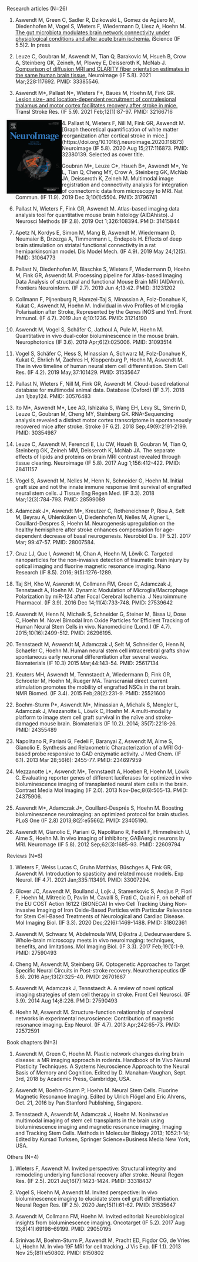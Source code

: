 Research articles (N=26) 
1.	Aswendt M, Green C, Sadler R, Dzikowski L, Gomez de Agüero M, Diedenhofen M, Vogel S, Wieters F, Wiedermann D, Liesz A, Hoehn M. 
[The gut microbiota modulates brain network connectivity under physiological conditions and after acute brain ischemia.](https://doi.org/10.1016/j.isci.2021.103095) 
iScience (IF 5.5)2. In press

2.	Leuze C, Goubran M, Aswendt M, Tian Q, Barakovic M, Hsueh B, Crow A, Steinberg GK, Zeineh, M, Plowey E, Deisseroth K, McNab J. 
[Comparison of diffusion MRI and CLARITY fiber orientation estimates in the same human brain tissue.](https://doi.org/10.1016/j.neuroimage.2020.117692)
Neuroimage (IF 5.8). 2021 Mar;228:117692. PMID: 33385546.

3.	Aswendt M*, Pallast N*, Wieters F*, Baues M, Hoehn M, Fink GR. 
[Lesion size- and location-dependent recruitment of contralesional thalamus and motor cortex facilitates recovery after stroke in mice.](https://doi.org/10.1007/s12975-020-00802-3)
Transl Stroke Res. (IF 5.9). 2021 Feb;12(1):87-97. PMID: 32166716

<img style="float: left;" src="Images/Neuroimage_Cover_Volume_217.gif" />
4. Pallast N, Wieters F, Nill M, Fink GR, Aswendt M. [Graph theoretical quantification of white matter reorganization after cortical stroke in mice.](https://doi.org/10.1016/j.neuroimage.2020.116873) 
Neuroimage (IF 5.8). 2020 Aug 15;217:116873. PMID: 32380139. 
Selected as cover title.

5.	Goubran M*, Leuze C*, Hsueh B*, Aswendt M*, Ye L, Tian Q, Cheng MY, Crow A, Steinberg GK, McNab JA, Deisseroth K, Zeineh M. 
Multimodal image registration and connectivity analysis for integration of connectomic data from microscopy to MRI.
Nat Commun. (IF 11.9). 2019 Dec 3;10(1):5504. PMID: 31796741 

6.	Pallast N, Wieters F, Fink GR, Aswendt M.
Atlas-based imaging data analysis tool for quantitative mouse brain histology (AIDAhisto).
J Neurosci Methods (IF 2.8). 2019 Oct 1;326:108394. PMID: 31415844 

7.	Apetz N, Kordys E, Simon M, Mang B, Aswendt M, Wiedermann D, Neumaier B, Drzezga A, Timmermann L, Endepols H. 
Effects of deep brain stimulation on striatal functional connectivity in a rat hemiparkinsonian model.
Dis Model Mech. (IF 4.9). 2019 May 24;12(5). PMID: 31064773
8.	Pallast N, Diedenhofen M, Blaschke S, Wieters F, Wiedermann D, Hoehn M, Fink GR, Aswendt M.
Processing pipeline for Atlas-based Imaging Data Analysis of structural and functional Mouse Brain MRI (AIDAmri).
Frontiers Neuroinform. (IF 2.7). 2019 Jun 4;13:42. PMID: 31231202  

9.	Collmann F, Pijnenburg R, Hamzei-Taj S, Minassian A, Folz-Donahue K, Kukat C, Aswendt M, Hoehn M. 
Individual in vivo Profiles of Microglia Polarisation after Stroke, Represented by the Genes iNOS and Ym1.
Front Immunol. (IF 4.7). 2019 Jun 4;10:1236. PMID: 31214190  

10.	Aswendt M, Vogel S, Schäfer C, Jathoul A, Pule M, Hoehn M.
Quantitative in vivo dual-color bioluminescence in the mouse brain.
Neurophotonics (IF 3.6). 2019 Apr;6(2):025006. PMID: 31093514 

11.	Vogel S, Schäfer C, Hess S, Minassian A, Schwarz M, Folz-Donahue K, Kukat C, Ehrlich M, Zaehres H, Kloppenburg P, Hoehn M, Aswendt M. 
The in vivo timeline of human neural stem cell differentiation.
Stem Cell Res. (IF 4.2). 2019 May;37:101429. PMID: 31535647 

12.	Pallast N, Wieters F, Nill M, Fink GR, Aswendt M. 
Cloud-based relational database for multimodal animal data.
Database (Oxford) (IF 3.7). 2018 Jan 1;bay124. PMID: 30576483  

13.	Ito M*, Aswendt M*, Lee AG, Ishizaka S, Wang EH, Levy SL, Smerin D, Leuze C, Goubran M, Cheng MY, Steinberg GK. 
RNA-Sequencing analysis revealed a distinct motor cortex transcriptome in spontaneously recovered mice after stroke.
Stroke (IF 6.2). 2018 Sep;49(9):2191-2199. PMID: 30354987

14.	Leuze C, Aswendt M, Ferenczi E, Liu CW, Hsueh B, Goubran M, Tian Q, Steinberg GK, Zeineh MM, Deisseroth K, McNab JA. 
The separate effects of lipids and proteins on brain MRI contrast revealed through tissue clearing.
Neuroimage (IF 5.8). 2017 Aug 1;156:412-422. PMID: 28411157  

15.	Vogel S, Aswendt M, Nelles M, Henn N, Schneider G, Hoehn M. 
Initial graft size and not the innate immune response limit survival of engrafted neural stem cells.
J Tissue Eng Regen Med. (IF 3.3). 2018 Mar;12(3):784-793. PMID: 28599089   

16.	Adamczak J*, Aswendt M*, Kreutzer C, Rotheneichner P, Riou A, Selt M, Beyrau A, Uhlenküken U, Diedenhofen M, Nelles M, Aigner L, Couillard-Despres S, Hoehn M. 
Neurogenesis upregulation on the healthy hemisphere after stroke enhances compensation for age-dependent decrease of basal neurogenesis.
Neurobiol Dis. (IF 5.2). 2017 Mar; 99:47-57. PMID: 28007584.

17.	Cruz LJ, Que I, Aswendt M, Chan A, Hoehn M, Löwik C. 
Targeted nanoparticles for the non-invasive detection of traumatic brain injury by optical imaging and fluorine magnetic resonance imaging.
Nano Research (IF 8.5). 2016; 9(5):1276-1289. 
18.	Taj SH, Kho W, Aswendt M, Collmann FM, Green C, Adamczak J, Tennstaedt A, Hoehn M. 
Dynamic Modulation of Microglia/Macrophage Polarization by miR-124 after Focal Cerebral Ischemia.
J Neuroimmune Pharmacol. (IF 3.9). 2016 Dec 14;11(4):733-748. PMID: 27539642

19.	Aswendt M, Henn N, Michalk S, Schneider G, Steiner M, Bissa U, Dose C, Hoehn M. 
Novel Bimodal Iron Oxide Particles for Efficient Tracking of Human Neural Stem Cells in vivo.
Nanomedicine (Lond.) (IF 4.7). 2015;10(16):2499-512. PMID: 26296195. 

20.	Tennstaedt M, Aswendt M, Adamczak J, Selt M, Schneider G, Henn N, Schaefer C, Hoehn M. 
Human neural stem cell intracerebral grafts show spontaneous early neuronal differentiation after several weeks.
Biomaterials (IF 10.3) 2015 Mar;44:143-54. PMID: 25617134   
 
21.	Keuters MH, Aswendt M, Tennstaedt A, Wiedermann D, Fink GR, Schroeter M, Hoehn M, Rueger MA. 
Transcranial direct current stimulation promotes the mobility of engrafted NSCs in the rat brain.
NMR Biomed. (IF 3.4). 2015 Feb;28(2):231-9. PMID: 25521600

22.	Boehm-Sturm P*, Aswendt M*, Minassian A, Michalk S, Mengler L, Adamczak J, Mezzanotte L, Löwik C, Hoehn M. 
A multi-modality platform to image stem cell graft survival in the naïve and stroke-damaged mouse brain.
Biomaterials (IF 10.2). 2014; 35(7):2218-26. PMID: 24355489

23.	Napolitano R, Pariani G, Fedeli F, Baranyai Z, Aswendt M, Aime S, Gianolio E. 
Synthesis and Relaxometric Characterization of a MRI Gd-based probe responsive to GAD enzymatic activity. 
J Med Chem. (IF 6.1). 2013 Mar 28;56(6): 2455-77. PMID: 234697959    

24.	Mezzanotte L*, Aswendt M*, Tennstaedt A, Hoeben R, Hoehn M, Löwik C. 
Evaluating reporter genes of different luciferases for optimized in vivo bioluminescence imaging of transplanted neural stem cells in the brain.
Contrast Media Mol Imaging (IF 2.0). 2013 Nov-Dec;8(6):505-13. PMID: 24375906.

25.	Aswendt M*, Adamczak J*, Couillard-Després S, Hoehn M.
Boosting bioluminescence neuroimaging: an optimized protocol for brain studies.
PLoS One (IF 2.8) 2013;8(2):e55662. PMID: 23405190.

26.	Aswendt M, Gianolio E, Pariani G, Napolitano R, Fedeli F, Himmelreich U, Aime S, Hoehn M.
In vivo imaging of inhibitory, GABAergic neurons by MRI.
Neuromage (IF 5.8). 2012 Sep;62(3):1685-93. PMID: 22609794


Reviews (N=6)
1.	Wieters F, Weiss Lucas C, Gruhn Matthias, Büschges A, Fink GR, Aswendt M. 
Introduction to spasticity and related mouse models.
Exp Neurol. (IF 4.7). 2021 Jan;335:113491. PMID: 33007294.

2.	Glover JC, Aswendt M, Boulland J, Lojk J, Stamenkovic S, Andjus P, Fiori F, Hoehn M, Mitrecic D, Pavlin M, Cavalli S, Frati C, Quaini F, on behalf of the EU COST Action 16122 (BIONECA)
In vivo Cell Tracking Using Non-invasive Imaging of Iron Oxide-Based Particles with Particular Relevance for Stem Cell-Based Treatments of Neurological and Cardiac Disease.
Mol Imaging Biol. (IF 3.3). 2020 Dec;22(6):1469-1488. PMID: 31802361   

3.	Aswendt M, Schwarz M, Abdelmoula WM, Dijkstra J, Dedeurwaerdere S. 
Whole-brain microscopy meets in vivo neuroimaging: techniques, benefits, and limitations.
Mol Imaging Biol. (IF 3.3). 2017 Feb;19(1):1-9. PMID: 27590493   

4.	Cheng M, Aswendt M, Steinberg GK. 
Optogenetic Approaches to Target Specific Neural Circuits in Post-stroke recovery.
Neurotherapeutics (IF 5.6). 2016 Apr;13(2):325–40. PMID: 26701667

5.	Aswendt M, Adamczak J, Tennstaedt A. 
A review of novel optical imaging strategies of stem cell therapy in stroke.
Front Cell Neurosci. (IF 3.9). 2014 Aug 14;8:226. PMID: 27590493

6.	Hoehn M, Aswendt M. 
Structure-function relationship of cerebral networks in experimental neuroscience: Contribution of magnetic resonance imaging.
Exp Neurol. (IF 4.7). 2013 Apr;242:65-73. PMID: 22572591


Book chapters (N=3)
1.	Aswendt M, Green C, Hoehn M. 
Plastic network changes during brain disease: a MR imaging approach in rodents.
Handbook of In Vivo Neural Plasticity Techniques. A Systems Neuroscience Approach to the Neural Basis of Memory and Cognition. Edited by D. Manahan-Vaughan, Sept. 3rd, 2018 by Academic Press, Cambridge, USA.    

2.	Aswendt M, Boehm-Sturm P, Hoehn M. 
Neural Stem Cells.
Fluorine Magnetic Resonance Imaging. Edited by Ulrich Flögel and Eric Ahrens, Oct. 21, 2016 by Pan Stanford Publishing, Singapore.   

3.	Tennstaedt A, Aswendt M, Adamczak J, Hoehn M. 
Noninvasive multimodal imaging of stem cell transplants in the brain using bioluminescence imaging and magnetic resonance imaging.
Imaging and Tracking Stem Cells. Methods in Molecular Biology 2013; 1052:1-14; Edited by Kursad Turksen, Springer Science+Business Media New York, USA.    


Others (N=4)
1.	Wieters F, Aswendt M. 
Invited perspective: Structural integrity and remodeling underlying functional recovery after stroke.
Neural Regen Res. (IF 2.5). 2021 Jul;16(7):1423-1424. PMID: 33318437

2.	Vogel S, Hoehn M, Aswendt M. 
Invited perspective: In vivo bioluminescence imaging to elucidate stem cell graft differentiation.
Neural Regen Res. (IF 2.5). 2020 Jan;15(1):61-62. PMID: 31535647

3.	Aswendt M, Collmann FM, Hoehn M. 
Invited editorial: Neurobiological insights from bioluminescence imaging. 
Oncotarget (IF 5.2). 2017 Aug 13;8(41):69198–69199. PMID: 29050195

4.	Srinivas M, Boehm-Sturm P, Aswendt M, Pracht ED, Figdor CG, de Vries IJ, Hoehn M. 
In vivo 19F MRI for cell tracking.
J Vis Exp. (IF 1.1). 2013 Nov 25;(81):e50802. PMID: 8150802





